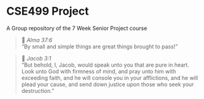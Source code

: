 # CSE499 Project
A Group repository of the 7 Week Senior Project course

> 📖 *Alma 37:6*  
> “By small and simple things are great things brought to pass!”

> 📖 *Jacob 3:1*  
> “But behold, I, Jacob, would speak unto you that are pure in heart. Look unto God with firmness of mind, and pray unto him with exceeding faith, and he will console you in your afflictions, and he will plead your cause, and send down justice upon those who seek your destruction.”